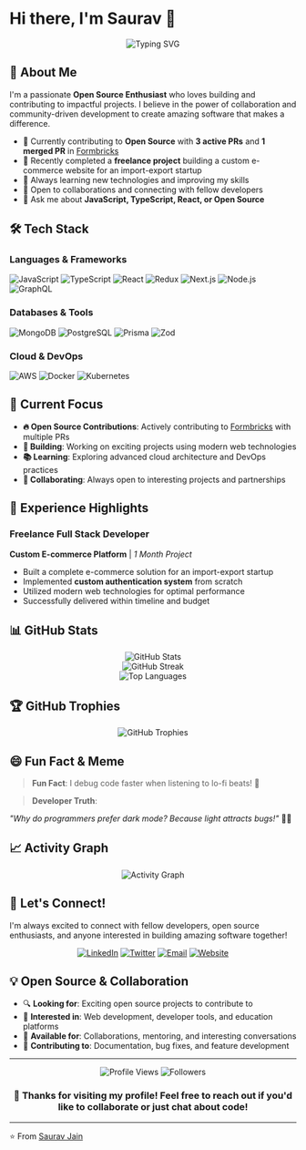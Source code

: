 # Hi there, I'm Saurav 👋

<div align="center">
  <img src="https://readme-typing-svg.herokuapp.com?font=Fira+Code&pause=1000&color=2196F3&center=true&vCenter=true&width=435&lines=Open+Source+Enthusiast;Full+Stack+Developer;JavaScript+%26+TypeScript+Lover;Building+Amazing+Web+Experiences" alt="Typing SVG" />
</div>

## 🚀 About Me

I'm a passionate **Open Source Enthusiast** who loves building and contributing to impactful projects. I believe in the power of collaboration and community-driven development to create amazing software that makes a difference.

- 🔭 Currently contributing to **Open Source** with **3 active PRs** and **1 merged PR** in [Formbricks](https://github.com/formbricks/formbricks)
- 💼 Recently completed a **freelance project** building a custom e-commerce website for an import-export startup
- 🌱 Always learning new technologies and improving my skills
- 🤝 Open to collaborations and connecting with fellow developers
- 💬 Ask me about **JavaScript, TypeScript, React, or Open Source**

## 🛠️ Tech Stack

### Languages & Frameworks
![JavaScript](https://img.shields.io/badge/JavaScript-F7DF1E?style=for-the-badge&logo=javascript&logoColor=black)
![TypeScript](https://img.shields.io/badge/TypeScript-007ACC?style=for-the-badge&logo=typescript&logoColor=white)
![React](https://img.shields.io/badge/React-20232A?style=for-the-badge&logo=react&logoColor=61DAFB)
![Redux](https://img.shields.io/badge/Redux-593D88?style=for-the-badge&logo=redux&logoColor=white)
![Next.js](https://img.shields.io/badge/Next.js-000000?style=for-the-badge&logo=next.js&logoColor=white)
![Node.js](https://img.shields.io/badge/Node.js-43853D?style=for-the-badge&logo=node.js&logoColor=white)
![GraphQL](https://img.shields.io/badge/GraphQL-E10098?style=for-the-badge&logo=graphql&logoColor=white)

### Databases & Tools
![MongoDB](https://img.shields.io/badge/MongoDB-4EA94B?style=for-the-badge&logo=mongodb&logoColor=white)
![PostgreSQL](https://img.shields.io/badge/PostgreSQL-316192?style=for-the-badge&logo=postgresql&logoColor=white)
![Prisma](https://img.shields.io/badge/Prisma-3982CE?style=for-the-badge&logo=Prisma&logoColor=white)
![Zod](https://img.shields.io/badge/Zod-3E67B1?style=for-the-badge&logo=zod&logoColor=white)

### Cloud & DevOps
![AWS](https://img.shields.io/badge/AWS-232F3E?style=for-the-badge&logo=amazon-aws&logoColor=white)
![Docker](https://img.shields.io/badge/Docker-2496ED?style=for-the-badge&logo=docker&logoColor=white)
![Kubernetes](https://img.shields.io/badge/Kubernetes-326CE5?style=for-the-badge&logo=kubernetes&logoColor=white)

## 🎯 Current Focus

- **🔥 Open Source Contributions**: Actively contributing to [Formbricks](https://github.com/formbricks/formbricks) with multiple PRs
- **🚀 Building**: Working on exciting projects using modern web technologies
- **📚 Learning**: Exploring advanced cloud architecture and DevOps practices
- **🤝 Collaborating**: Always open to interesting projects and partnerships

## 💼 Experience Highlights

### Freelance Full Stack Developer
**Custom E-commerce Platform** | *1 Month Project*
- Built a complete e-commerce solution for an import-export startup
- Implemented **custom authentication system** from scratch
- Utilized modern web technologies for optimal performance
- Successfully delivered within timeline and budget

## 📊 GitHub Stats

<div align="center">
  <img src="https://github-readme-stats.vercel.app/api?username=saurabhjain708&show_icons=true&theme=radical&hide_border=true" alt="GitHub Stats" />
</div>

<div align="center">
  <img src="https://github-readme-streak-stats.herokuapp.com/?user=saurabhjain708&theme=radical&hide_border=true" alt="GitHub Streak" />
</div>

<div align="center">
  <img src="https://github-readme-stats.vercel.app/api/top-langs/?username=saurabhjain708&layout=compact&theme=radical&hide_border=true" alt="Top Languages" />
</div>

## 🏆 GitHub Trophies

<div align="center">
  <img src="https://github-profile-trophy.vercel.app/?username=saurabhjain708&theme=radical&no-frame=true&no-bg=false&margin-w=4" alt="GitHub Trophies" />
</div>

## 😄 Fun Fact & Meme

> **Fun Fact**: I debug code faster when listening to lo-fi beats! 🎵

> **Developer Truth**: 


*"Why do programmers prefer dark mode? Because light attracts bugs!"* 🐛✨

## 📈 Activity Graph

<div align="center">
  <img src="https://github-readme-activity-graph.vercel.app/graph?username=saurabhjain708&theme=react-dark&bg_color=20232a&hide_border=true" alt="Activity Graph" />
</div>

## 🤝 Let's Connect!

I'm always excited to connect with fellow developers, open source enthusiasts, and anyone interested in building amazing software together!

<div align="center">
  
[![LinkedIn](https://img.shields.io/badge/LinkedIn-0077B5?style=for-the-badge&logo=linkedin&logoColor=white)](https://linkedin.com/in/saurabh-jain-226295320)
[![Twitter](https://img.shields.io/badge/Twitter-1DA1F2?style=for-the-badge&logo=twitter&logoColor=white)](https://twitter.com/_Saurav_Jain_)
[![Email](https://img.shields.io/badge/Email-D14836?style=for-the-badge&logo=gmail&logoColor=white)](mailto:sauravjain.dev@gmail.com)
[![Website](https://img.shields.io/badge/Website-000000?style=for-the-badge&logo=About.me&logoColor=white)](https://sauravjain.dev)

</div>

## 💡 Open Source & Collaboration

- 🔍 **Looking for**: Exciting open source projects to contribute to
- 🚀 **Interested in**: Web development, developer tools, and education platforms
- 🤝 **Available for**: Collaborations, mentoring, and interesting conversations
- 📖 **Contributing to**: Documentation, bug fixes, and feature development

---

<div align="center">
  <img src="https://komarev.com/ghpvc/?username=saurabhjain708&label=Profile%20views&color=0e75b6&style=flat" alt="Profile Views" />
  <img src="https://img.shields.io/github/followers/saurabhjain708?label=Followers&style=social" alt="Followers" />
</div>

<div align="center">
  <h3>💙 Thanks for visiting my profile! Feel free to reach out if you'd like to collaborate or just chat about code!</h3>
</div>

---

⭐️ From [Saurav Jain](https://github.com/saurabhjain708)
